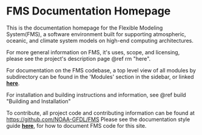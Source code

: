 # FMS Documentation Homepage

This is the documentation homepage for the Flexible Modeling System(FMS), a software environment built for supporting atmospheric, oceanic, and climate system models on high-end computing architectures.

For more general information on FMS, it's uses, scope, and licensing, please see the project's
description page @ref rm "here".

For documentation on the FMS codebase, a top level view of all modules by subdirectory can be
found in the 'Modules' section in the sidebar, or linked [**here**](modules.html).

For installation and building instructions and information, see @ref build "Building and Installation"

To contribute, all project code and contributing information can be found at <https://github.com/NOAA-GFDL/FMS>
Please see the documentation style guide [**here**](md_docs_doxygenGuide.html), for how to document FMS code for this site.
